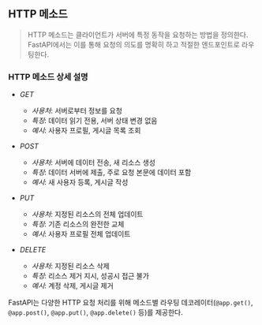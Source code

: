 ## HTTP 메소드
> HTTP 메소드는 클라이언트가 서버에 특정 동작을 요청하는 방법을 정의한다. FastAPI에서는 이를 통해 요청의 의도를 명확히 하고 적절한 엔드포인트로 라우팅한다.

### HTTP 메소드 상세 설명
- *GET*
    * *사용처*: 서버로부터 정보를 요청
    * *특징*: 데이터 읽기 전용, 서버 상태 변경 없음
    * *예시*: 사용자 프로필, 게시글 목록 조회

- *POST*
    * *사용처*: 서버에 데이터 전송, 새 리소스 생성
    * *특징*: 데이터 서버에 제출, 주로 요청 본문에 데이터 포함
    * *예시*: 새 사용자 등록, 게시글 작성

- *PUT*
    * *사용처*: 지정된 리소스의 전체 업데이트
    * *특징*: 기존 리소스의 완전한 교체
    * *예시*: 사용자 프로필 전체 업데이트

- *DELETE*
    * *사용처*: 지정된 리소스 삭제
    * *특징*: 리소스 제거 지시, 성공시 접근 불가
    * *예시*: 계정 삭제, 게시글 제거

FastAPI는 다양한 HTTP 요청 처리를 위해 메소드별 라우팅 데코레이터(`@app.get()`, `@app.post()`, `@app.put()`, `@app.delete()` 등)를 제공한다.